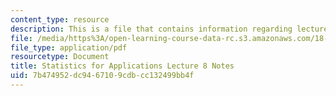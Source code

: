 ```yaml
---
content_type: resource
description: This is a file that contains information regarding lecture 8 notes.
file: /media/https%3A/open-learning-course-data-rc.s3.amazonaws.com/18-443-statistics-for-applications-spring-2015/7b474952dc9467109cdbcc132499bb4f_MIT18_443S15_LEC8.pdf
file_type: application/pdf
resourcetype: Document
title: Statistics for Applications Lecture 8 Notes
uid: 7b474952-dc94-6710-9cdb-cc132499bb4f
---
```


